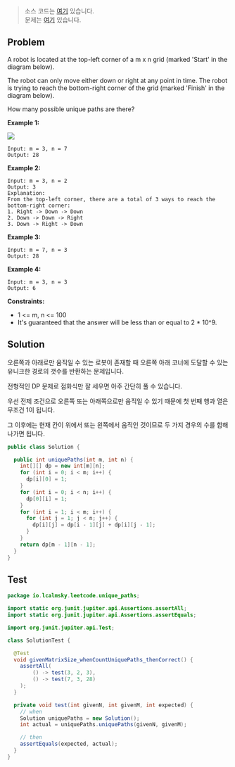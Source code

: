 > 소스 코드는 [여기](https://github.com/lcalmsky/leetcode/blob/master/src/main/java/io/lcalmsky/leetcode/unique_paths/Solution.java) 있습니다.  
> 문제는 [여기](https://leetcode.com/problems/unique-paths/) 있습니다.

## Problem
A robot is located at the top-left corner of a m x n grid (marked 'Start' in the diagram below).

The robot can only move either down or right at any point in time. The robot is trying to reach the bottom-right corner of the grid (marked 'Finish' in the diagram below).

How many possible unique paths are there?

**Example 1:**

![](https://assets.leetcode.com/uploads/2018/10/22/robot_maze.png)

```text
Input: m = 3, n = 7
Output: 28
```

**Example 2:**

```text
Input: m = 3, n = 2
Output: 3
Explanation:
From the top-left corner, there are a total of 3 ways to reach the bottom-right corner:
1. Right -> Down -> Down
2. Down -> Down -> Right
3. Down -> Right -> Down
```

**Example 3:**

```text
Input: m = 7, n = 3
Output: 28
```

**Example 4:**

```text
Input: m = 3, n = 3
Output: 6
```

**Constraints:**

* 1 <= m, n <= 100
* It's guaranteed that the answer will be less than or equal to 2 * 10^9.

## Solution

오른쪽과 아래로만 움직일 수 있는 로봇이 존재할 때 오른쪽 아래 코너에 도달할 수 있는 유니크한 경로의 갯수를 반환하는 문제입니다.

전형적인 DP 문제로 점화식만 잘 세우면 아주 간단히 풀 수 있습니다.

우선 전제 조건으로 오른쪽 또는 아래쪽으로만 움직일 수 있기 때문에 첫 번째 행과 열은 무조건 1이 됩니다.

그 이후에는 현재 칸이 위에서 또는 왼쪽에서 움직인 것이므로 두 가지 경우의 수를 합해나가면 됩니다.

```java
public class Solution {

  public int uniquePaths(int m, int n) {
    int[][] dp = new int[m][n];
    for (int i = 0; i < m; i++) {
      dp[i][0] = 1;
    }
    for (int i = 0; i < n; i++) {
      dp[0][i] = 1;
    }
    for (int i = 1; i < m; i++) {
      for (int j = 1; j < n; j++) {
        dp[i][j] = dp[i - 1][j] + dp[i][j - 1];
      }
    }
    return dp[m - 1][n - 1];
  }
}
```

## Test

```java
package io.lcalmsky.leetcode.unique_paths;

import static org.junit.jupiter.api.Assertions.assertAll;
import static org.junit.jupiter.api.Assertions.assertEquals;

import org.junit.jupiter.api.Test;

class SolutionTest {

  @Test
  void givenMatrixSize_whenCountUniquePaths_thenCorrect() {
    assertAll(
        () -> test(3, 2, 3),
        () -> test(7, 3, 28)
    );
  }

  private void test(int givenN, int givenM, int expected) {
    // when
    Solution uniquePaths = new Solution();
    int actual = uniquePaths.uniquePaths(givenN, givenM);

    // then
    assertEquals(expected, actual);
  }
}
```